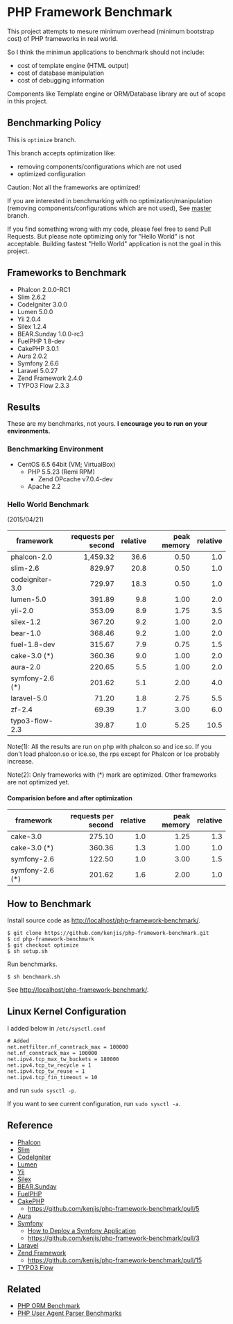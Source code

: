 # PHP Framework Benchmark

This project attempts to mesure minimum overhead (minimum bootstrap cost) of PHP frameworks in real world.

So I think the minimun applications to benchmark should not include:

* cost of template engine (HTML output)
* cost of database manipulation
* cost of debugging information

Components like Template engine or ORM/Database library are out of scope in this project.

## Benchmarking Policy

This is `optimize` branch.

This branch accepts optimization like:

* removing components/configurations which are not used
* optimized configuration

Caution: Not all the frameworks are optimized!

If you are interested in benchmarking with no optimization/manipulation (removing components/configurations which are not used), See [master](https://github.com/kenjis/php-framework-benchmark/) branch.

If you find something wrong with my code, please feel free to send Pull Requests. But please note optimizing only for "Hello World" is not acceptable. Building fastest "Hello World" application is not the goal in this project.

## Frameworks to Benchmark

* Phalcon 2.0.0-RC1
* Slim 2.6.2
* CodeIgniter 3.0.0
* Lumen 5.0.0
* Yii 2.0.4
* Silex 1.2.4
* BEAR.Sunday 1.0.0-rc3
* FuelPHP 1.8-dev
* CakePHP 3.0.1
* Aura 2.0.2
* Symfony 2.6.6
* Laravel 5.0.27
* Zend Framework 2.4.0
* TYPO3 Flow 2.3.3

## Results

These are my benchmarks, not yours. **I encourage you to run on your environments.**

### Benchmarking Environment

* CentOS 6.5 64bit (VM; VirtualBox)
  * PHP 5.5.23 (Remi RPM)
    * Zend OPcache v7.0.4-dev
  * Apache 2.2

### Hello World Benchmark

(2015/04/21)

|framework          |requests per second|relative|peak memory|relative|
|-------------------|------------------:|-------:|----------:|-------:|
|phalcon-2.0        |           1,459.32|    36.6|       0.50|     1.0|
|slim-2.6           |             829.97|    20.8|       0.50|     1.0|
|codeigniter-3.0    |             729.97|    18.3|       0.50|     1.0|
|lumen-5.0          |             391.89|     9.8|       1.00|     2.0|
|yii-2.0            |             353.09|     8.9|       1.75|     3.5|
|silex-1.2          |             367.20|     9.2|       1.00|     2.0|
|bear-1.0           |             368.46|     9.2|       1.00|     2.0|
|fuel-1.8-dev       |             315.67|     7.9|       0.75|     1.5|
|cake-3.0       (*) |             360.36|     9.0|       1.00|     2.0|
|aura-2.0           |             220.65|     5.5|       1.00|     2.0|
|symfony-2.6    (*) |             201.62|     5.1|       2.00|     4.0|
|laravel-5.0        |              71.20|     1.8|       2.75|     5.5|
|zf-2.4             |              69.39|     1.7|       3.00|     6.0|
|typo3-flow-2.3     |              39.87|     1.0|       5.25|    10.5|

Note(1): All the results are run on php with phalcon.so and ice.so. If you don't load phalcon.so or ice.so, the rps except for Phalcon or Ice probably increase.

Note(2): Only frameworks with (*) mark are optimized. Other frameworks are not optimized yet.

#### Comparision before and after optimization

|framework          |requests per second|relative|peak memory|relative|
|-------------------|------------------:|-------:|----------:|-------:|
|cake-3.0           |             275.10|     1.0|       1.25|     1.3|
|cake-3.0 (*)       |             360.36|     1.3|       1.00|     1.0|
|symfony-2.6        |             122.50|     1.0|       3.00|     1.5|
|symfony-2.6 (*)    |             201.62|     1.6|       2.00|     1.0|

## How to Benchmark

Install source code as <http://localhost/php-framework-benchmark/>.

~~~
$ git clone https://github.com/kenjis/php-framework-benchmark.git
$ cd php-framework-benchmark
$ git checkout optimize
$ sh setup.sh
~~~

Run benchmarks.

~~~
$ sh benchmark.sh
~~~

See <http://localhost/php-framework-benchmark/>.

## Linux Kernel Configuration

I added below in `/etc/sysctl.conf`

~~~
# Added
net.netfilter.nf_conntrack_max = 100000
net.nf_conntrack_max = 100000
net.ipv4.tcp_max_tw_buckets = 180000
net.ipv4.tcp_tw_recycle = 1
net.ipv4.tcp_tw_reuse = 1
net.ipv4.tcp_fin_timeout = 10
~~~

and run `sudo sysctl -p`.

If you want to see current configuration, run `sudo sysctl -a`.

## Reference

* [Phalcon](http://phalconphp.com/)
* [Slim](http://www.slimframework.com/)
* [CodeIgniter](http://www.codeigniter.com/)
* [Lumen](http://lumen.laravel.com/)
* [Yii](http://www.yiiframework.com/)
* [Silex](http://silex.sensiolabs.org/)
* [BEAR.Sunday](https://bearsunday.github.io/)
* [FuelPHP](http://fuelphp.com/)
* [CakePHP](http://cakephp.org/)
  * https://github.com/kenjis/php-framework-benchmark/pull/5
* [Aura](http://auraphp.com/)
* [Symfony](http://symfony.com/)
  * [How to Deploy a Symfony Application](http://symfony.com/doc/current/cookbook/deployment/tools.html)
  * https://github.com/kenjis/php-framework-benchmark/pull/3
* [Laravel](http://laravel.com/)
* [Zend Framework](http://framework.zend.com/)
  * https://github.com/kenjis/php-framework-benchmark/pull/15
* [TYPO3 Flow](http://flow.typo3.org/)

## Related

* [PHP ORM Benchmark](https://github.com/kenjis/php-orm-benchmark)
* [PHP User Agent Parser Benchmarks](https://github.com/kenjis/user-agent-parser-benchmarks)
